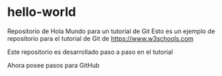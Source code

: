 # hello-world

Repositorio de Hola Mundo para un tutorial de Git
Esto es un ejemplo de repositorio para el tutorial de Git de https://www.w3schools.com

Este repositorio es desarrollado paso a paso en el tutorial

Ahora posee pasos para GitHub
